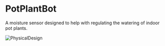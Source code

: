 # PotPlantBot
A moisture sensor designed to help with regulating the watering of indoor pot plants.

![PhysicalDesign](https://user-images.githubusercontent.com/11808123/160672089-ec930634-82d1-43a9-ae5e-77cd19157480.svg)

